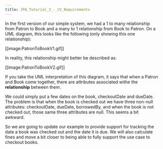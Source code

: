 ```yaml
---
title: JPA_Tutorial_3_-_V2_Requirements
---
```

In the first version of our simple system, we had a 1 to many relationship from Patron to Book and a many to 1 relationship from Book to Patron. On a UML diagram, this looks like the following (only showing this one relationship):

[[image:PatronToBookV1.gif]]

In reality, this relationship might better be described as:

[[image:PatronToBookV2.gif]]

If you take the UML interpretation of this diagram, it says that when a Patron and Book come together, there are attributes associated withe the **relationship** between them.

We could simply put a few dates on the book, checkoutDate and dueDate. The problem is that when the book is checked out we have three non-null attributes: checkoutDate, dueDate, borrowedBy, and when the book is not checked out, those same three attributes are null. This seems a bit awkward.

So we are going to update our example to provide support for tracking the date a book was checked out and the date it is due. We will also calculate fines and move a bit closer to being able to fully support the use case to checkout books.
